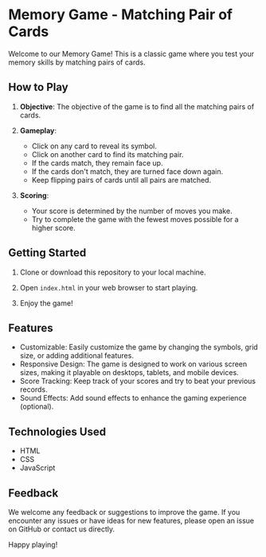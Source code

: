 # Memory Game - Matching Pair of Cards

Welcome to our Memory Game! This is a classic game where you test your memory skills by matching pairs of cards.

## How to Play

1. **Objective**: The objective of the game is to find all the matching pairs of cards.

2. **Gameplay**:
   - Click on any card to reveal its symbol.
   - Click on another card to find its matching pair.
   - If the cards match, they remain face up.
   - If the cards don't match, they are turned face down again.
   - Keep flipping pairs of cards until all pairs are matched.

3. **Scoring**:
   - Your score is determined by the number of moves you make.
   - Try to complete the game with the fewest moves possible for a higher score.

## Getting Started

1. Clone or download this repository to your local machine.

2. Open `index.html` in your web browser to start playing.

3. Enjoy the game!

## Features

- Customizable: Easily customize the game by changing the symbols, grid size, or adding additional features.
- Responsive Design: The game is designed to work on various screen sizes, making it playable on desktops, tablets, and mobile devices.
- Score Tracking: Keep track of your scores and try to beat your previous records.
- Sound Effects: Add sound effects to enhance the gaming experience (optional).

## Technologies Used

- HTML
- CSS
- JavaScript

## Feedback

We welcome any feedback or suggestions to improve the game. If you encounter any issues or have ideas for new features, please open an issue on GitHub or contact us directly.

Happy playing!
